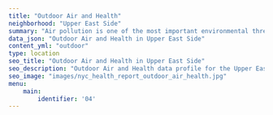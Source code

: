 ```yaml
---
title: "Outdoor Air and Health"
neighborhood: "Upper East Side"
summary: "Air pollution is one of the most important environmental threats to urban populations and while all people are exposed, pollutant emissions, levels of exposure, and population vulnerability vary across neighborhoods. Exposures to common air pollutants have been linked to respiratory and cardiovascular diseases, cancers, and premature deaths."
data_json: "Outdoor Air and Health in Upper East Side"
content_yml: "outdoor"
type: location
seo_title: "Outdoor Air and Health in Upper East Side"
seo_description: "Outdoor Air and Health data profile for the Upper East Side neighborhood of NYC."
seo_image: "images/nyc_health_report_outdoor_air_health.jpg"
menu:
    main:
        identifier: '04'
---
```

